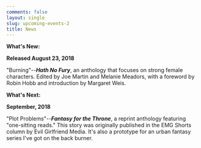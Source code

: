 ```yaml
---
comments: false
layout: single
slug: upcoming-events-2
title: News
---
```


**What's New:**

**Released August 23, 2018**

"Burning"--**_Hath No Fury_**, an anthology that focuses on strong female characters. Edited by Joe Martin and Melanie Meadors, with a foreword by Robin Hobb and introduction by Margaret Weis. 



**What's Next:**

**September, 2018**

"Plot Problems"--**_Fantasy for the Throne_**, a reprint anthology featuring "one-sitting reads." This story was originally published in the EMG Shorts column by Evil Girlfriend Media. It's also a prototype for an urban fantasy series I've got on the back burner. 

